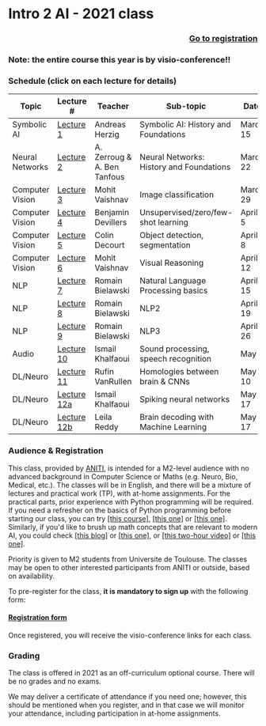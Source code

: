# Intro 2 AI  -  2021 class
<div style="text-align: right"><a href="registration"> <h3>Go to registration</h3></a> </div>

### Note: the entire course this year is by visio-conference!!

### Schedule (click on each lecture for details)

| Topic | Lecture # | Teacher | Sub-topic | Date  |  Time   |
|--------------|---------|---------------|----------------------------|--------------|--------|
| Symbolic AI  | [Lecture 1](./Lecture1/index.md) | Andreas Herzig | Symbolic AI: History and Foundations |  March 15 | 5-7pm |
| Neural Networks  | [Lecture 2](./Lecture2/index.md) | A. Zerroug & A. Ben Tanfous | Neural Networks: History and Foundations |  March 22 | 5-7pm |
| Computer Vision  | [Lecture 3](./Lecture3/index.md) | Mohit Vaishnav | Image classification |  March 29 | 5-7pm |
| Computer Vision  | [Lecture 4](./Lecture4/index.md) | Benjamin Devillers | Unsupervised/zero/few-shot learning |  April 5 | 5-7pm |
| Computer Vision  | [Lecture 5](./Lecture5/index.md) | Colin Decourt | Object detection, segmentation |  April 8 | 5-7pm |
| Computer Vision  | [Lecture 6](./Lecture6/index.md) | Mohit Vaishnav | Visual Reasoning |  April 12 | 5-7pm |
| NLP  | [Lecture 7](./Lecture7/index.md) | Romain Bielawski | Natural Language Processing basics |  April 15 | 5-7pm |
| NLP  | [Lecture 8](./Lecture8/index.md) | Romain Bielawski | NLP2 |  April 19 | 5-7pm |
| NLP  | [Lecture 9](./Lecture9/index.md) | Romain Bielawski | NLP3 |  April 26 | 5-7pm |
| Audio  | [Lecture 10](./Lecture10/index.md) | Ismail Khalfaoui | Sound processing, speech recognition |  May 3 | 5-7pm |
| DL/Neuro  | [Lecture 11](./Lecture11/index.md) | Rufin VanRullen | Homologies between brain & CNNs |  May 10 | 5-7pm |
| DL/Neuro  | [Lecture 12a](./Lecture12a/index.md) | Ismail Khalfaoui  | Spiking neural networks |  May 17 | 5-6pm |
| DL/Neuro  | [Lecture 12b](./Lecture12b/index.md) | Leila Reddy | Brain decoding with Machine Learning |  May 17 | 6-7pm |

### Audience & Registration
This class, provided by [ANITI](https://aniti.univ-toulouse.fr/en/), is intended for a M2-level audience with no advanced background in Computer Science or Maths (e.g. Neuro, Bio, Medical, etc.). The classes will be in English, and there will be a mixture of lectures and practical work (TP), with at-home assignments. For the practical parts, prior experience with Python programming will be required. If you need a refresher on the basics of Python programming before starting our class, you can try [[this course]](https://www.python-course.eu), [[this one]](https://thepythonguru.com/) or [[this one]](https://www.programiz.com/python-programming). Similarly, if you'd like to brush up math concepts that are relevant to modern AI, you could check [[this blog]](https://www.edureka.co/blog/mathematics-for-machine-learning/) or [[this one]](https://www.analyticsvidhya.com/blog/2019/10/mathematics-behind-machine-learning/), or [[this two-hour video]](https://www.youtube.com/watch?v=iyxqcS1u5go) or [[this one]](https://www.youtube.com/watch?v=1VSZtNYMntM). 

Priority is given to M2 students from Universite de Toulouse. The classes may be open to other interested participants from ANITI or outside, based on availability. 

To pre-register for the class, **it is mandatory to sign up** with the following form:
#### [Registration form](registration)

Once registered, you will receive the visio-conference links for each class.

### Grading
The class is offered in 2021 as an off-curriculum optional course. There will be no grades and no exams. 

We may deliver a certificate of attendance if you need one; however, this should be mentioned when you register, and in that case we will monitor your attendance, including participation in at-home assignments.


